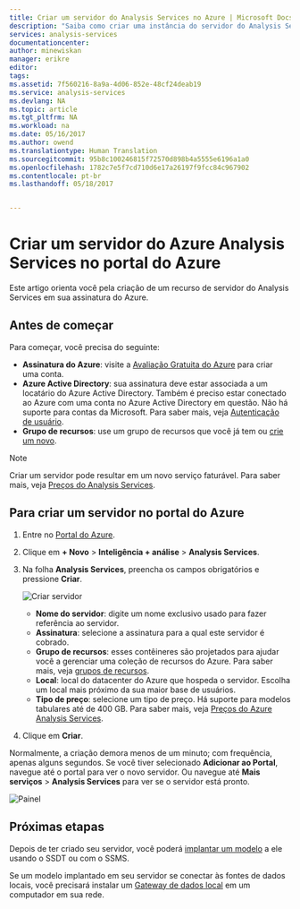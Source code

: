 ```yaml
---
title: Criar um servidor do Analysis Services no Azure | Microsoft Docs
description: "Saiba como criar uma instância do servidor do Analysis Services no Azure."
services: analysis-services
documentationcenter: 
author: minewiskan
manager: erikre
editor: 
tags: 
ms.assetid: 7f560216-8a9a-4d06-852e-48cf24deab19
ms.service: analysis-services
ms.devlang: NA
ms.topic: article
ms.tgt_pltfrm: NA
ms.workload: na
ms.date: 05/16/2017
ms.author: owend
ms.translationtype: Human Translation
ms.sourcegitcommit: 95b8c100246815f72570d898b4a5555e6196a1a0
ms.openlocfilehash: 1782c7e5f7cd710d6e17a26197f9fcc84c967902
ms.contentlocale: pt-br
ms.lasthandoff: 05/18/2017


---
```

# <a name="create-an-azure-analysis-services-server-in-azure-portal"></a>Criar um servidor do Azure Analysis Services no portal do Azure
Este artigo orienta você pela criação de um recurso de servidor do Analysis Services em sua assinatura do Azure.

## <a name="before-you-begin"></a>Antes de começar
Para começar, você precisa do seguinte:

* **Assinatura do Azure**: visite a [Avaliação Gratuita do Azure](https://azure.microsoft.com/offers/ms-azr-0044p/) para criar uma conta.
* **Azure Active Directory**: sua assinatura deve estar associada a um locatário do Azure Active Directory. Também é preciso estar conectado ao Azure com uma conta no Azure Active Directory em questão. Não há suporte para contas da Microsoft. Para saber mais, veja [Autenticação de usuário](analysis-services-overview.md#secure).
* **Grupo de recursos**: use um grupo de recursos que você já tem ou [crie um novo](../azure-resource-manager/resource-group-overview.md).

> [!NOTE]
> Criar um servidor pode resultar em um novo serviço faturável. Para saber mais, veja [Preços do Analysis Services](https://azure.microsoft.com/pricing/details/analysis-services/).
> 
> 

## <a name="to-create-a-server-in-azure-portal"></a>Para criar um servidor no portal do Azure
1. Entre no [Portal do Azure](https://portal.azure.com).
2. Clique em **+ Novo** > **Inteligência + análise** > **Analysis Services**.
3. Na folha **Analysis Services**, preencha os campos obrigatórios e pressione **Criar**.
   
    ![Criar servidor](./media/analysis-services-create-server/aas-create-server-blade.png)
   
   * **Nome do servidor**: digite um nome exclusivo usado para fazer referência ao servidor.
   * **Assinatura**: selecione a assinatura para a qual este servidor é cobrado.
   * **Grupo de recursos**: esses contêineres são projetados para ajudar você a gerenciar uma coleção de recursos do Azure. Para saber mais, veja [grupos de recursos](../azure-resource-manager/resource-group-overview.md).
   * **Local**: local do datacenter do Azure que hospeda o servidor. Escolha um local mais próximo da sua maior base de usuários.
   * **Tipo de preço**: selecione um tipo de preço. Há suporte para modelos tabulares até de 400 GB. Para saber mais, veja [Preços do Azure Analysis Services](https://azure.microsoft.com/pricing/details/analysis-services/).
4. Clique em **Criar**.

Normalmente, a criação demora menos de um minuto; com frequência, apenas alguns segundos. Se você tiver selecionado **Adicionar ao Portal**, navegue até o portal para ver o novo servidor. Ou navegue até **Mais serviços** > **Analysis Services** para ver se o servidor está pronto.

 ![Painel](./media/analysis-services-create-server/aas-create-server-dashboard.png)


## <a name="next-steps"></a>Próximas etapas
Depois de ter criado seu servidor, você poderá [implantar um modelo](analysis-services-deploy.md) a ele usando o SSDT ou com o SSMS.

Se um modelo implantado em seu servidor se conectar às fontes de dados locais, você precisará instalar um [Gateway de dados local](analysis-services-gateway.md) em um computador em sua rede.


